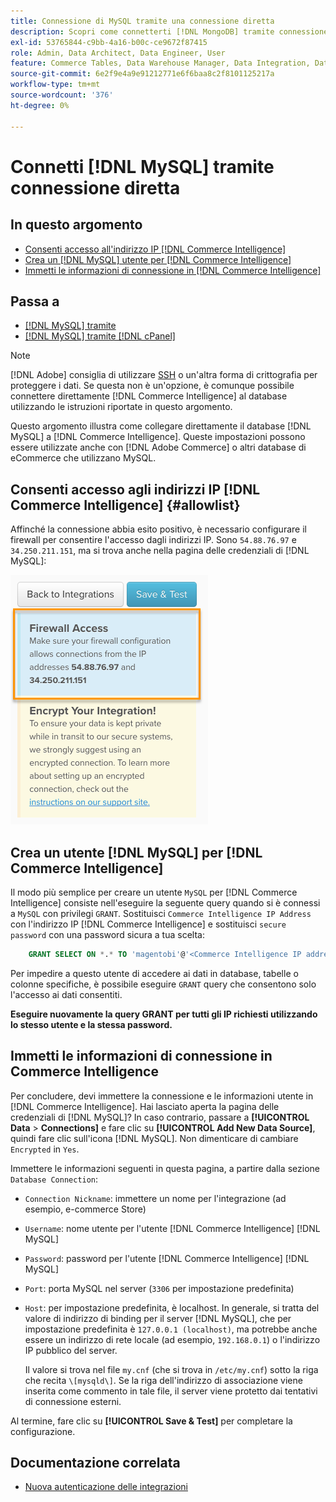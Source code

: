 ```yaml
---
title: Connessione di MySQL tramite una connessione diretta
description: Scopri come connetterti [!DNL MongoDB] tramite connessione diretta.
exl-id: 53765844-c9bb-4a16-b00c-ce9672f87415
role: Admin, Data Architect, Data Engineer, User
feature: Commerce Tables, Data Warehouse Manager, Data Integration, Data Import/Export
source-git-commit: 6e2f9e4a9e91212771e6f6baa8c2f8101125217a
workflow-type: tm+mt
source-wordcount: '376'
ht-degree: 0%

---
```


# Connetti [!DNL MySQL] tramite connessione diretta

## In questo argomento

* [Consenti accesso all&#39;indirizzo IP  [!DNL Commerce Intelligence] ](#allowlist)
* [Crea un  [!DNL MySQL]  utente per  [!DNL Commerce Intelligence]](#steptwo)
* [Immetti le informazioni di connessione in  [!DNL Commerce Intelligence]](#stepthree)

## Passa a

* [[!DNL MySQL] tramite ](../integrations/mysql-via-ssh-tunnel.md)
* [[!DNL MySQL] tramite [!DNL cPanel]](../integrations/mysql-via-cpanel.md)

>[!NOTE]
>
>[!DNL Adobe] consiglia di utilizzare [SSH](../integrations/mysql-via-ssh-tunnel.md) o un&#39;altra forma di crittografia per proteggere i dati. Se questa non è un&#39;opzione, è comunque possibile connettere direttamente [!DNL Commerce Intelligence] al database utilizzando le istruzioni riportate in questo argomento.

Questo argomento illustra come collegare direttamente il database [!DNL MySQL] a [!DNL Commerce Intelligence]. Queste impostazioni possono essere utilizzate anche con [!DNL Adobe Commerce] o altri database di eCommerce che utilizzano MySQL.

## Consenti accesso agli indirizzi IP [!DNL Commerce Intelligence] {#allowlist}

Affinché la connessione abbia esito positivo, è necessario configurare il firewall per consentire l&#39;accesso dagli indirizzi IP. Sono `54.88.76.97` e `34.250.211.151`, ma si trova anche nella pagina delle credenziali di [!DNL MySQL]:

![MBI_Allow_Access_IPs.png](../../../assets/MBI_allow_access_IPs.png)

## Crea un utente [!DNL MySQL] per [!DNL Commerce Intelligence]

Il modo più semplice per creare un utente `MySQL` per [!DNL Commerce Intelligence] consiste nell&#39;eseguire la seguente query quando si è connessi a `MySQL` con privilegi `GRANT`. Sostituisci `Commerce Intelligence IP Address` con l&#39;indirizzo IP [!DNL Commerce Intelligence] e sostituisci `secure password` con una password sicura a tua scelta:

```sql
    GRANT SELECT ON *.* TO 'magentobi'@'<Commerce Intelligence IP address>' IDENTIFIED BY '<secure password>';
```

Per impedire a questo utente di accedere ai dati in database, tabelle o colonne specifiche, è possibile eseguire `GRANT` query che consentono solo l&#39;accesso ai dati consentiti.

**Eseguire nuovamente la query GRANT per tutti gli IP richiesti utilizzando lo stesso utente e la stessa password.**

## Immetti le informazioni di connessione in Commerce Intelligence

Per concludere, devi immettere la connessione e le informazioni utente in [!DNL Commerce Intelligence]. Hai lasciato aperta la pagina delle credenziali di [!DNL MySQL]? In caso contrario, passare a **[!UICONTROL Data** > **Connections]** e fare clic su **[!UICONTROL Add New Data Source]**, quindi fare clic sull&#39;icona [!DNL MySQL]. Non dimenticare di cambiare `Encrypted` in `Yes`.

Immettere le informazioni seguenti in questa pagina, a partire dalla sezione `Database Connection`:

* `Connection Nickname`: immettere un nome per l&#39;integrazione (ad esempio, e-commerce Store)
* `Username`: nome utente per l&#39;utente [!DNL Commerce Intelligence] [!DNL MySQL]
* `Password`: password per l&#39;utente [!DNL Commerce Intelligence] [!DNL MySQL]
* `Port`: porta MySQL nel server (`3306` per impostazione predefinita)
* `Host`: per impostazione predefinita, è localhost. In generale, si tratta del valore di indirizzo di binding per il server [!DNL MySQL], che per impostazione predefinita è `127.0.0.1 (localhost)`, ma potrebbe anche essere un indirizzo di rete locale (ad esempio, `192.168.0.1`) o l&#39;indirizzo IP pubblico del server.

  Il valore si trova nel file `my.cnf` (che si trova in `/etc/my.cnf`) sotto la riga che recita `\[mysqld\]`. Se la riga dell&#39;indirizzo di associazione viene inserita come commento in tale file, il server viene protetto dai tentativi di connessione esterni.

Al termine, fare clic su **[!UICONTROL Save & Test]** per completare la configurazione.

## Documentazione correlata

* [Nuova autenticazione delle integrazioni](https://experienceleague.adobe.com/docs/commerce-knowledge-base/kb/how-to/mbi-reauthenticating-integrations.html)
